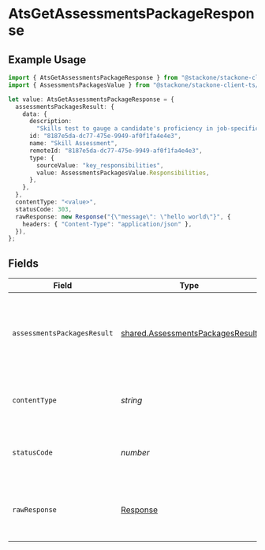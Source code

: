 # AtsGetAssessmentsPackageResponse

## Example Usage

```typescript
import { AtsGetAssessmentsPackageResponse } from "@stackone/stackone-client-ts/sdk/models/operations";
import { AssessmentsPackagesValue } from "@stackone/stackone-client-ts/sdk/models/shared";

let value: AtsGetAssessmentsPackageResponse = {
  assessmentsPackagesResult: {
    data: {
      description:
        "Skills test to gauge a candidate's proficiency in job-specific skills",
      id: "8187e5da-dc77-475e-9949-af0f1fa4e4e3",
      name: "Skill Assessment",
      remoteId: "8187e5da-dc77-475e-9949-af0f1fa4e4e3",
      type: {
        sourceValue: "key_responsibilities",
        value: AssessmentsPackagesValue.Responsibilities,
      },
    },
  },
  contentType: "<value>",
  statusCode: 303,
  rawResponse: new Response("{\"message\": \"hello world\"}", {
    headers: { "Content-Type": "application/json" },
  }),
};
```

## Fields

| Field                                                                                       | Type                                                                                        | Required                                                                                    | Description                                                                                 |
| ------------------------------------------------------------------------------------------- | ------------------------------------------------------------------------------------------- | ------------------------------------------------------------------------------------------- | ------------------------------------------------------------------------------------------- |
| `assessmentsPackagesResult`                                                                 | [shared.AssessmentsPackagesResult](../../../sdk/models/shared/assessmentspackagesresult.md) | :heavy_minus_sign:                                                                          | The assessments package with the given identifier was retrieved.                            |
| `contentType`                                                                               | *string*                                                                                    | :heavy_check_mark:                                                                          | HTTP response content type for this operation                                               |
| `statusCode`                                                                                | *number*                                                                                    | :heavy_check_mark:                                                                          | HTTP response status code for this operation                                                |
| `rawResponse`                                                                               | [Response](https://developer.mozilla.org/en-US/docs/Web/API/Response)                       | :heavy_check_mark:                                                                          | Raw HTTP response; suitable for custom response parsing                                     |